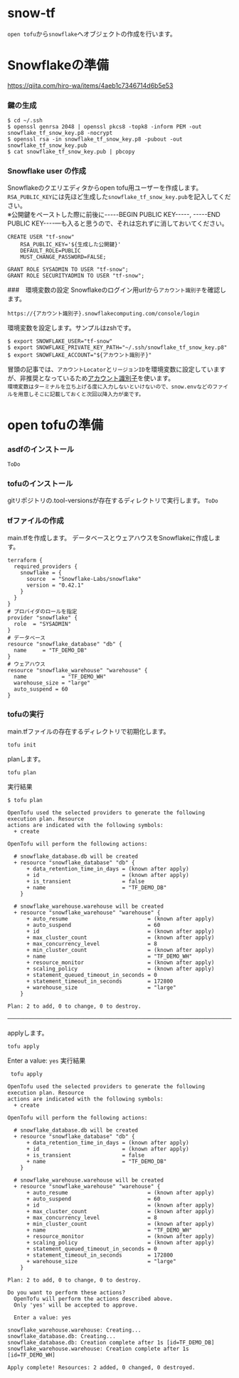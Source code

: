 # snow-tf
`open tofu`から`snowflake`へオブジェクトの作成を行います。
# Snowflakeの準備
https://qiita.com/hiro-wa/items/4aeb1c7346714d6b5e53
### 鍵の生成
```
$ cd ~/.ssh
$ openssl genrsa 2048 | openssl pkcs8 -topk8 -inform PEM -out snowflake_tf_snow_key.p8 -nocrypt
$ openssl rsa -in snowflake_tf_snow_key.p8 -pubout -out snowflake_tf_snow_key.pub
$ cat snowflake_tf_snow_key.pub | pbcopy
```
### Snowflake user の作成
Snowflakeのクエリエディタからopen tofu用ユーザーを作成します。<br>
`RSA_PUBLIC_KEY`には先ほど生成した`snowflake_tf_snow_key.pub`を記入してください。<br>
※公開鍵をペーストした際に前後に-----BEGIN PUBLIC KEY-----, -----END PUBLIC KEY----—も入ると思うので、それは忘れずに消しておいてください。
```
CREATE USER "tf-snow"
	RSA_PUBLIC_KEY='${生成した公開鍵}'
	DEFAULT_ROLE=PUBLIC
	MUST_CHANGE_PASSWORD=FALSE;

GRANT ROLE SYSADMIN TO USER "tf-snow";
GRANT ROLE SECURITYADMIN TO USER "tf-snow";
```
###　環境変数の設定
Snowflakeのログイン用urlから`アカウント識別子`を確認します。
```
https://{アカウント識別子}.snowflakecomputing.com/console/login
```
環境変数を設定します。サンプルはzshです。
```
$ export SNOWFLAKE_USER="tf-snow"
$ export SNOWFLAKE_PRIVATE_KEY_PATH="~/.ssh/snowflake_tf_snow_key.p8"
$ export SNOWFLAKE_ACCOUNT="${アカウント識別子}"
```
冒頭の記事では、`アカウントLocator`と`リージョンID`を環境変数に設定していますが、非推奨となっているため[アカウント識別子](https://docs.snowflake.com/ja/user-guide/admin-account-identifier)を使います。<br>
``環境変数はターミナルを立ち上げる度に入力しないといけないので、snow.envなどのファイルを用意しそこに記載しておくと次回以降入力が楽です。``

# open tofuの準備
### asdfのインストール
`ToDo`
### tofuのインストール
gitリポジトリの.tool-versionsが存在するディレクトリで実行します。
`ToDo`
### tfファイルの作成
main.tfを作成します。
データベースとウェアハウスをSnowflakeに作成します。
```
terraform {
  required_providers {
    snowflake = {
      source  = "Snowflake-Labs/snowflake"
      version = "0.42.1"
    }
  }
}
# プロバイダのロールを指定
provider "snowflake" {
  role  = "SYSADMIN"
}
# データベース
resource "snowflake_database" "db" {
  name     = "TF_DEMO_DB"
}
# ウェアハウス
resource "snowflake_warehouse" "warehouse" {
  name           = "TF_DEMO_WH"
  warehouse_size = "large"
  auto_suspend = 60
}
```
### tofuの実行
main.tfファイルの存在するディレクトリで初期化します。
```
tofu init
```
planします。
```
tofu plan
```
実行結果
```
$ tofu plan

OpenTofu used the selected providers to generate the following execution plan. Resource
actions are indicated with the following symbols:
  + create

OpenTofu will perform the following actions:

  # snowflake_database.db will be created
  + resource "snowflake_database" "db" {
      + data_retention_time_in_days = (known after apply)
      + id                          = (known after apply)
      + is_transient                = false
      + name                        = "TF_DEMO_DB"
    }

  # snowflake_warehouse.warehouse will be created
  + resource "snowflake_warehouse" "warehouse" {
      + auto_resume                         = (known after apply)
      + auto_suspend                        = 60
      + id                                  = (known after apply)
      + max_cluster_count                   = (known after apply)
      + max_concurrency_level               = 8
      + min_cluster_count                   = (known after apply)
      + name                                = "TF_DEMO_WH"
      + resource_monitor                    = (known after apply)
      + scaling_policy                      = (known after apply)
      + statement_queued_timeout_in_seconds = 0
      + statement_timeout_in_seconds        = 172800
      + warehouse_size                      = "large"
    }

Plan: 2 to add, 0 to change, 0 to destroy.

──────────────────────────────────────────────────────────────────────────────────────────────
```
applyします。
```
tofu apply
```
Enter a value: `yes`
実行結果
```
 tofu apply

OpenTofu used the selected providers to generate the following execution plan. Resource
actions are indicated with the following symbols:
  + create

OpenTofu will perform the following actions:

  # snowflake_database.db will be created
  + resource "snowflake_database" "db" {
      + data_retention_time_in_days = (known after apply)
      + id                          = (known after apply)
      + is_transient                = false
      + name                        = "TF_DEMO_DB"
    }

  # snowflake_warehouse.warehouse will be created
  + resource "snowflake_warehouse" "warehouse" {
      + auto_resume                         = (known after apply)
      + auto_suspend                        = 60
      + id                                  = (known after apply)
      + max_cluster_count                   = (known after apply)
      + max_concurrency_level               = 8
      + min_cluster_count                   = (known after apply)
      + name                                = "TF_DEMO_WH"
      + resource_monitor                    = (known after apply)
      + scaling_policy                      = (known after apply)
      + statement_queued_timeout_in_seconds = 0
      + statement_timeout_in_seconds        = 172800
      + warehouse_size                      = "large"
    }

Plan: 2 to add, 0 to change, 0 to destroy.

Do you want to perform these actions?
  OpenTofu will perform the actions described above.
  Only 'yes' will be accepted to approve.

  Enter a value: yes

snowflake_warehouse.warehouse: Creating...
snowflake_database.db: Creating...
snowflake_database.db: Creation complete after 1s [id=TF_DEMO_DB]
snowflake_warehouse.warehouse: Creation complete after 1s [id=TF_DEMO_WH]

Apply complete! Resources: 2 added, 0 changed, 0 destroyed.
```